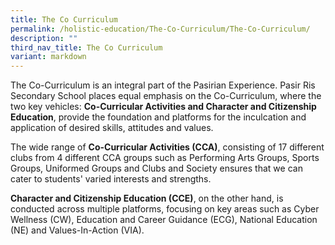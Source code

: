 ```yaml
---
title: The Co Curriculum
permalink: /holistic-education/The-Co-Curriculum/The-Co-Curriculum/
description: ""
third_nav_title: The Co Curriculum
variant: markdown
---
```

The Co-Curriculum is an integral part of the Pasirian Experience. Pasir Ris Secondary School places equal emphasis on the Co-Curriculum, where the two key vehicles: **Co-Curricular Activities and Character and Citizenship Education**, provide the foundation and platforms for the inculcation and application of desired skills, attitudes and values. 

The wide range of **Co-Curricular Activities (CCA)**, consisting of 17 different clubs from 4 different CCA groups such as Performing Arts Groups, Sports Groups, Uniformed Groups and Clubs and Society ensures that we can cater to students' varied interests and strengths. 

**Character and Citizenship Education (CCE)**, on the other hand, is conducted across multiple platforms, focusing on key areas such as Cyber Wellness (CW), Education and Career Guidance (ECG), National Education (NE) and Values-In-Action (VIA).